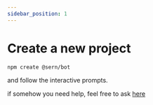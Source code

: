 ```yaml
---
sidebar_position: 1
---
```


# Create a new project

```sh 
npm create @sern/bot
```
and follow the interactive prompts. 

if somehow you need help, feel free to ask [here](https://sern.dev/discord)
